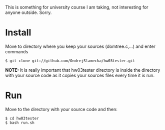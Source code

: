 This is something for university course I am taking, not interesting for anyone outside. Sorry.

Install
=======

Move to directory where you keep your sources (domtree.c,...) and enter commands

	$ git clone git://github.com/OndrejSlamecka/hw03tester.git

**NOTE:** It is really important that hw03tester directory is inside the directory with your source code as it copies your sources files every time it is run.

Run
===

Move to the directory with your source code and then:

	$ cd hw03tester
	$ bash run.sh


